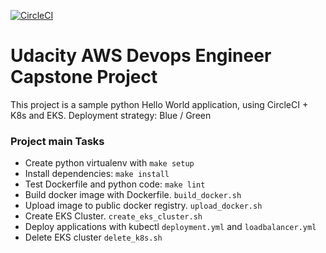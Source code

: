 [![CircleCI](https://circleci.com/gh/mryutran/Udacity_Capstone/tree/main.svg?style=svg)](https://circleci.com/gh/mryutran/Udacity_Capstone/tree/main)

# Udacity AWS Devops Engineer Capstone Project

This project is a sample python Hello World application, using CircleCI + K8s and EKS.
Deployment strategy: Blue / Green
### Project main Tasks

- Create python virtualenv with `make setup`
- Install dependencies: `make install`
- Test Dockerfile and python code: `make lint`
- Build docker image with Dockerfile. `build_docker.sh`
- Upload image to public docker registry. `upload_docker.sh`
- Create EKS Cluster. `create_eks_cluster.sh`
- Deploy applications with kubectl `deployment.yml` and `loadbalancer.yml`
- Delete EKS cluster `delete_k8s.sh`
